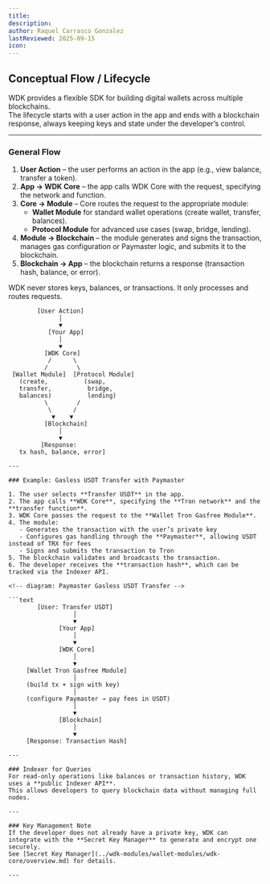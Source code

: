 ```yaml
---
title: 
description:
author: Raquel Carrasco Gonzalez
lastReviewed: 2025-09-15
icon:    
---
```


## Conceptual Flow / Lifecycle

WDK provides a flexible SDK for building digital wallets across multiple blockchains.  
The lifecycle starts with a user action in the app and ends with a blockchain response, always keeping keys and state under the developer’s control.

---

### General Flow

1. **User Action** – the user performs an action in the app (e.g., view balance, transfer a token).  
2. **App → WDK Core** – the app calls WDK Core with the request, specifying the network and function.  
3. **Core → Module** – Core routes the request to the appropriate module:  
   - **Wallet Module** for standard wallet operations (create wallet, transfer, balances).  
   - **Protocol Module** for advanced use cases (swap, bridge, lending).  
4. **Module → Blockchain** – the module generates and signs the transaction, manages gas configuration or Paymaster logic, and submits it to the blockchain.  
5. **Blockchain → App** – the blockchain returns a response (transaction hash, balance, or error).  

WDK never stores keys, balances, or transactions. It only processes and routes requests.  

<!-- diagram with branches: 
User Action → App → WDK Core → { Wallet Module | Protocol Module } → Blockchain → Response -->

<!-- diagram with branches -->

```text
        [User Action]
              │
              ▼
           [Your App]
              │
              ▼
          [WDK Core]
           /      \
          /        \
 [Wallet Module]  [Protocol Module]
   (create,          (swap,
   transfer,          bridge,
   balances)          lending)
          \        /
           \      /
            ▼    ▼
          [Blockchain]
              │
              ▼
         [Response: 
   tx hash, balance, error]

---

### Example: Gasless USDT Transfer with Paymaster

1. The user selects **Transfer USDT** in the app.  
2. The app calls **WDK Core**, specifying the **Tron network** and the **transfer function**.  
3. WDK Core passes the request to the **Wallet Tron Gasfree Module**.  
4. The module:  
   - Generates the transaction with the user’s private key  
   - Configures gas handling through the **Paymaster**, allowing USDT instead of TRX for fees  
   - Signs and submits the transaction to Tron  
5. The blockchain validates and broadcasts the transaction.  
6. The developer receives the **transaction hash**, which can be tracked via the Indexer API.  

<!-- diagram: Paymaster Gasless USDT Transfer -->

```text
        [User: Transfer USDT]
                  │
                  ▼
              [Your App]
                  │
                  ▼
              [WDK Core]
                  │
                  ▼
     [Wallet Tron Gasfree Module]
                  │
     (build tx + sign with key)
                  │
     (configure Paymaster → pay fees in USDT)
                  │
                  ▼
              [Blockchain]
                  │
                  ▼
     [Response: Transaction Hash]

---

### Indexer for Queries
For read-only operations like balances or transaction history, WDK uses a **public Indexer API**.  
This allows developers to query blockchain data without managing full nodes.  

---

### Key Management Note
If the developer does not already have a private key, WDK can integrate with the **Secret Key Manager** to generate and encrypt one securely.  
See [Secret Key Manager](../wdk-modules/wallet-modules/wdk-core/overview.md) for details.

---

